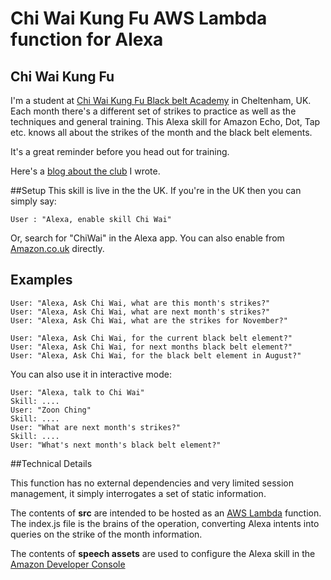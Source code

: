 # Chi Wai Kung Fu AWS Lambda function for Alexa

## Chi Wai Kung Fu
I'm a student at [Chi Wai Kung Fu Black belt Academy](http://chiwai.co.uk/) in Cheltenham, UK. Each month there's a different set of strikes to practice as well as the techniques and general training. This Alexa skill for Amazon Echo, Dot, Tap etc. knows all about the strikes of the month and the black belt elements.

It's a great reminder before you head out for training.

Here's a [blog about the club](https://mikemacd.wordpress.com/2017/01/18/chi-wai-kung-fu-cheltenham-now-with-extra-tech-alexa/) I wrote.

##Setup
This skill is live in the the UK. If you're in the UK then you can simply say:

    User : "Alexa, enable skill Chi Wai"
    
Or, search for "ChiWai" in the Alexa app.
You can also enable from [Amazon.co.uk](https://www.amazon.co.uk/dp/B01MR89DZ4) directly.

## Examples
    User: "Alexa, Ask Chi Wai, what are this month's strikes?"
    User: "Alexa, Ask Chi Wai, what are next month's strikes?"
    User: "Alexa, Ask Chi Wai, what are the strikes for November?"
    
    User: "Alexa, Ask Chi Wai, for the current black belt element?"
    User: "Alexa, Ask Chi Wai, for next months black belt element?"
    User: "Alexa, Ask Chi Wai, for the black belt element in August?"
        
You can also use it in interactive mode:

    User: "Alexa, talk to Chi Wai"
    Skill: ....
    User: "Zoon Ching"
    Skill: ....
    User: "What are next month's strikes?"
	Skill: ....
	User: "What's next month's black belt element?"
    
##Technical Details
 
This function has no external dependencies and very limited session management, it simply interrogates a set of static information.

The contents of **src** are intended to be hosted as an [AWS Lambda](http://aws.amazon.com/lambda) function. The index.js file is the brains of the operation, converting Alexa intents into queries on the strike of the month information.

The contents of **speech assets** are used to configure the Alexa skill in the [Amazon Developer Console](https://developer.amazon.com/edw/home.html)



